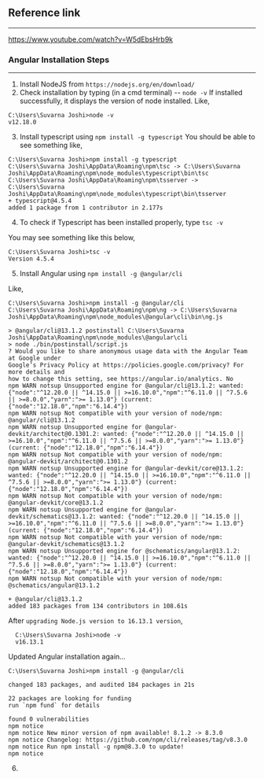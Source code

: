 ## Reference link
-----------------

https://www.youtube.com/watch?v=W5dEbsHrb9k


### Angular Installation Steps
-------------------------------

1. Install NodeJS from `https://nodejs.org/en/download/`
2. Check installation by typing (in a cmd terminal) -- `node -v`
  If installed successfully, it displays the version of node installed.
  Like,
  ```
  C:\Users\Suvarna Joshi>node -v
  v12.18.0
  ```
3. Install typescript using `npm install -g typescript`
  You should be able to see something like,
  
  ```
  C:\Users\Suvarna Joshi>npm install -g typescript
  C:\Users\Suvarna Joshi\AppData\Roaming\npm\tsc -> C:\Users\Suvarna Joshi\AppData\Roaming\npm\node_modules\typescript\bin\tsc
  C:\Users\Suvarna Joshi\AppData\Roaming\npm\tsserver -> C:\Users\Suvarna Joshi\AppData\Roaming\npm\node_modules\typescript\bin\tsserver
  + typescript@4.5.4
  added 1 package from 1 contributor in 2.177s
  ```
  
4. To check if Typescript has been installed properly, type `tsc -v` 

  You may see something like this below,
  ```
  C:\Users\Suvarna Joshi>tsc -v
  Version 4.5.4
  ```
5. Install Angular using `npm install -g @angular/cli`

  Like,
  ```
  C:\Users\Suvarna Joshi>npm install -g @angular/cli
  C:\Users\Suvarna Joshi\AppData\Roaming\npm\ng -> C:\Users\Suvarna Joshi\AppData\Roaming\npm\node_modules\@angular\cli\bin\ng.js

  > @angular/cli@13.1.2 postinstall C:\Users\Suvarna Joshi\AppData\Roaming\npm\node_modules\@angular\cli
  > node ./bin/postinstall/script.js
  ? Would you like to share anonymous usage data with the Angular Team at Google under
  Google’s Privacy Policy at https://policies.google.com/privacy? For more details and
  how to change this setting, see https://angular.io/analytics. No
  npm WARN notsup Unsupported engine for @angular/cli@13.1.2: wanted: {"node":"^12.20.0 || ^14.15.0 || >=16.10.0","npm":"^6.11.0 || ^7.5.6 || >=8.0.0","yarn":">= 1.13.0"} (current: {"node":"12.18.0","npm":"6.14.4"})
  npm WARN notsup Not compatible with your version of node/npm: @angular/cli@13.1.2
  npm WARN notsup Unsupported engine for @angular-devkit/architect@0.1301.2: wanted: {"node":"^12.20.0 || ^14.15.0 || >=16.10.0","npm":"^6.11.0 || ^7.5.6 || >=8.0.0","yarn":">= 1.13.0"} (current: {"node":"12.18.0","npm":"6.14.4"})
  npm WARN notsup Not compatible with your version of node/npm: @angular-devkit/architect@0.1301.2
  npm WARN notsup Unsupported engine for @angular-devkit/core@13.1.2: wanted: {"node":"^12.20.0 || ^14.15.0 || >=16.10.0","npm":"^6.11.0 || ^7.5.6 || >=8.0.0","yarn":">= 1.13.0"} (current: {"node":"12.18.0","npm":"6.14.4"})
  npm WARN notsup Not compatible with your version of node/npm: @angular-devkit/core@13.1.2
  npm WARN notsup Unsupported engine for @angular-devkit/schematics@13.1.2: wanted: {"node":"^12.20.0 || ^14.15.0 || >=16.10.0","npm":"^6.11.0 || ^7.5.6 || >=8.0.0","yarn":">= 1.13.0"} (current: {"node":"12.18.0","npm":"6.14.4"})
  npm WARN notsup Not compatible with your version of node/npm: @angular-devkit/schematics@13.1.2
  npm WARN notsup Unsupported engine for @schematics/angular@13.1.2: wanted: {"node":"^12.20.0 || ^14.15.0 || >=16.10.0","npm":"^6.11.0 || ^7.5.6 || >=8.0.0","yarn":">= 1.13.0"} (current: {"node":"12.18.0","npm":"6.14.4"})
  npm WARN notsup Not compatible with your version of node/npm: @schematics/angular@13.1.2

  + @angular/cli@13.1.2
  added 183 packages from 134 contributors in 108.61s
  ```
  
  After `upgrading Node.js version to 16.13.1 version`,
  
  ```
    C:\Users\Suvarna Joshi>node -v
    v16.13.1
  ```
  
  Updated Angular installation again...
  
  ```
  C:\Users\Suvarna Joshi>npm install -g @angular/cli

changed 183 packages, and audited 184 packages in 21s

22 packages are looking for funding
  run `npm fund` for details

found 0 vulnerabilities
npm notice
npm notice New minor version of npm available! 8.1.2 -> 8.3.0
npm notice Changelog: https://github.com/npm/cli/releases/tag/v8.3.0
npm notice Run npm install -g npm@8.3.0 to update!
npm notice
```
  
6. 
